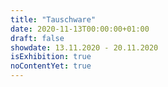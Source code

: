 ```yaml
---
title: "Tauschware"
date: 2020-11-13T00:00:00+01:00
draft: false
showdate: 13.11.2020 - 20.11.2020
isExhibition: true
noContentYet: true
---
```

